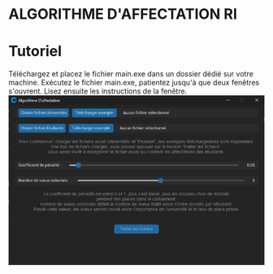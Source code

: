 # ALGORITHME D'AFFECTATION RI

# Tutoriel
Téléchargez et placez le fichier main.exe dans un dossier dédié sur votre machine.
Exécutez le fichier main.exe, patientez jusqu'à que deux fenêtres s'ouvrent.
Lisez ensuite les instructions de la fenêtre.
![Aperçu de l'interface.](/assets/image.png)

